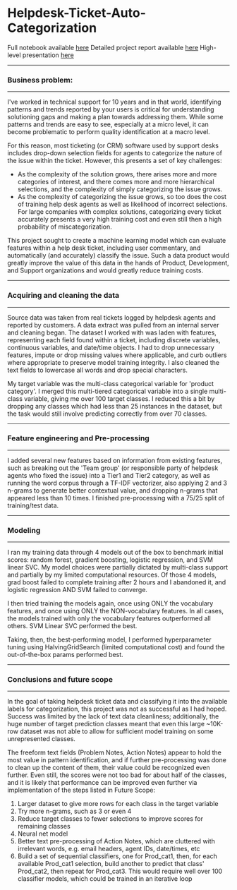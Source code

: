 # Helpdesk-Ticket-Auto-Categorization

Full notebook available [here](https://github.com/dpowell022/Helpdesk-Ticket-Auto-Categorization/blob/main/Helpdesk%20Ticket%20Classifier.ipynb)
Detailed project report available [here](https://github.com/dpowell022/Helpdesk-Ticket-Auto-Categorization/blob/main/Capstone%203%20-%20Project%20Report.docx)
High-level presentation [here](https://github.com/dpowell022/Helpdesk-Ticket-Auto-Categorization/blob/main/Capstone%203%20-%20Presentation.pptx)
***
### Business problem: 
***
I've worked in technical support for 10 years and in that world, identifying patterns and trends reported by your users is critical for understanding solutioning gaps and making a plan towards addressing them. While some patterns and trends are easy to see, especially at a micro level, it can become problematic to perform quality identification at a macro level. 

For this reason, most ticketing (or CRM) software used by support desks includes drop-down selection fields for agents to categorize the nature of the issue within the ticket. However, this presents a set of key challenges: 
 - As the complexity of the solution grows, there arises more and more categories of interest, and there comes more and more hierarchical selections, and the complexity of simply categorizing the issue grows. 
 - As the complexity of categorizing the issue grows, so too does the cost of training help desk agents as well as likelihood of incorrect selections.
For large companies with complex solutions, categorizing every ticket accurately presents a very high training cost and even still then a high probability of miscategorization. 

This project sought to create a machine learning model which can evaluate features within a help desk ticket, including user commentary, and automatically (and accurately) classify the issue. Such a data product would greatly improve the value of this data in the hands of Product, Development, and Support organizations and would greatly reduce training costs. 

***
### Acquiring and cleaning the data
***
Source data was taken from real tickets logged by helpdesk agents and reported by customers. A data extract was pulled from an internal server and cleaning began. The dataset I worked with was laden with features, representing each field found within a ticket, including discrete variables, continuous variables, and date/time objects. I had to drop unnecessary features, impute or drop missing values where applicable, and curb outliers where appropriate to preserve model training integrity. I also cleaned the text fields to lowercase all words and drop special characters.

My target variable was the multi-class categorical variable for 'product category'. I merged this multi-tiered categorical variable into a single multi-class variable, giving me over 100 target classes. I reduced this a bit by dropping any classes which had less than 25 instances in the dataset, but the task would still involve predicting correctly from over 70 classes.

***
### Feature engineering and Pre-processing
***
I added several new features based on information from existing features, such as breaking out the 'Team group' (or responsible party of helpdesk agents who fixed the issue) into a Tier1 and Tier2 category, as well as running the word corpus through a TF-IDF vectorizer, also applying 2 and 3 n-grams to generate better contextual value, and dropping n-grams that appeared less than 10 times. I finished pre-processing with a 75/25 split of training/test data.

***
### Modeling
***
I ran my training data through 4 models out of the box to benchmark initial scores: random forest, gradient boosting, logistic regression, and SVM linear SVC. My model choices were partially dictated by multi-class support and partially by my limited computational resources. Of those 4 models, grad boost failed to complete training after 2 hours and I abandoned it, and logistic regression AND SVM failed to converge. 

I then tried training the models again, once using ONLY the vocabulary features, and once using ONLY the NON-vocabulary features. In all cases, the models trained with only the vocabulary features outperformed all others. SVM Linear SVC performed the best. 

Taking, then, the best-performing model, I performed hyperparameter tuning using HalvingGridSearch (limited computational cost) and found the out-of-the-box params performed best.

***
### Conclusions and future scope
***
In the goal of taking helpdesk ticket data and classifying it into the available labels for categorization, this project was not as successful as I had hoped. Success was limited by the lack of text data cleanliness; additionally, the huge number of target prediction classes meant that even this large ~10K-row dataset was not able to allow for sufficient model training on some unrepresented classes. 

The freeform text fields (Problem Notes, Action Notes) appear to hold the most value in pattern identification, and if further pre-processing was done to clean up the content of them, their value could be recognized even further. Even still, the scores were not too bad for about half of the classes, and it is likely that performance can be improved even further via implementation of the steps listed in Future Scope: 

1. Larger dataset to give more rows for each class in the target variable
2. Try more n-grams, such as 3 or even 4
3. Reduce target classes to fewer selections to improve scores for remaining classes
4. Neural net model
5. Better text pre-processing of Action Notes, which are cluttered with irrelevant words, e.g. email headers, agent IDs, date/times, etc
6. Build a set of sequential classifiers, one for Prod_cat1, then, for each available Prod_cat1 selection, build another to predict that class' Prod_cat2, then repeat for Prod_cat3. This would require well over 100 classifier models, which could be trained in an iterative loop
